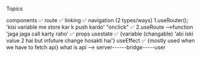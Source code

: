 Topics 


components ✅
route ✅
linking ✅
navigation  (2 types/ways)
    1.useRouter(); 'kisi variable me store kar k push kardo' "onclick"  ✅
    2.useRoute -->function 'jaga jaga call karty raho' ✅
props
usestate ✅ {variable (changable) 'abi iski value 2 hai but infuture change hosakti hai'}
useEffect ✅ {mostly used when we have to fetch api} what is api -->  server------bridge-----user
